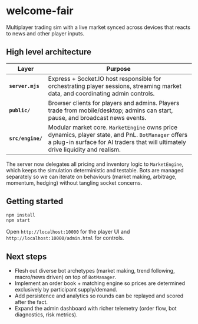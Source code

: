 # welcome-fair

Multiplayer trading sim with a live market synced across devices that reacts to news and other player inputs.

## High level architecture

| Layer | Purpose |
| --- | --- |
| **`server.mjs`** | Express + Socket.IO host responsible for orchestrating player sessions, streaming market data, and coordinating admin controls. |
| **`public/`** | Browser clients for players and admins. Players trade from mobile/desktop; admins can start, pause, and broadcast news events. |
| **`src/engine/`** | Modular market core. `MarketEngine` owns price dynamics, player state, and PnL. `BotManager` offers a plug-in surface for AI traders that will ultimately drive liquidity and realism. |

The server now delegates all pricing and inventory logic to `MarketEngine`, which keeps the simulation deterministic and testable. Bots are managed separately so we can iterate on behaviours (market making, arbitrage, momentum, hedging) without tangling socket concerns.

## Getting started

```bash
npm install
npm start
```

Open `http://localhost:10000` for the player UI and `http://localhost:10000/admin.html` for controls.

## Next steps

* Flesh out diverse bot archetypes (market making, trend following, macro/news driven) on top of `BotManager`.
* Implement an order book + matching engine so prices are determined exclusively by participant supply/demand.
* Add persistence and analytics so rounds can be replayed and scored after the fact.
* Expand the admin dashboard with richer telemetry (order flow, bot diagnostics, risk metrics).
